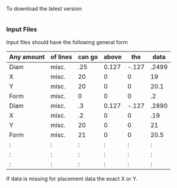 To download the latest version
```bash

```
### Input Files 
Input files should have the following general form

| Any amount | of lines | can go | above | the   | data  |
|------------|----------|--------|-------|-------|-------|
| Diam       | misc.    | .25    | 0.127 | -.127 | .2499 |   
| X          | misc.    | 20     | 0     | 0     | 19    |   
| Y          | misc.    | 20     | 0     | 0     | 20.1  | 
| Form       | misc.    | 0      | 0     | 0     | .2    |   
| Diam       | misc.    | .3     | 0.127 | -.127 | .2890 |   
| X          | misc.    | .2     | 0     | 0     | .19   | 
| Y          | misc.    | 20     | 0     | 0     | 21    |  
| Form       | misc.    | 21     | 0     | 0     | 20.5  |  
| :          | :        | :      | :     | :     | :     | 
| :          | :        | :      | :     | :     | :     | 
| :          | :        | :      | :     | :     | :     | 
If data is missing for placement data the exact X or Y.